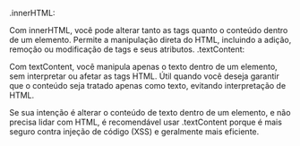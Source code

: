 .innerHTML:

Com innerHTML, você pode alterar tanto as tags quanto o conteúdo dentro de um elemento.
Permite a manipulação direta do HTML, incluindo a adição, remoção ou modificação de tags e seus atributos.
.textContent:

Com textContent, você manipula apenas o texto dentro de um elemento, sem interpretar ou afetar as tags HTML.
Útil quando você deseja garantir que o conteúdo seja tratado apenas como texto, evitando interpretação de HTML.

Se sua intenção é alterar o conteúdo de texto dentro de um elemento, e não precisa lidar com HTML, é recomendável usar .textContent porque é mais seguro contra injeção de código (XSS) e geralmente mais eficiente.
